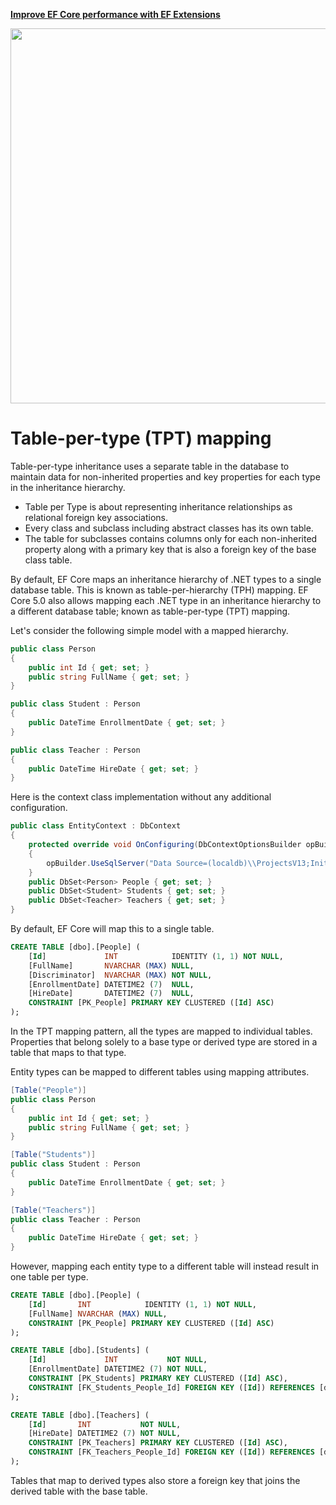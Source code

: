 <a href="https://entityframework-extensions.net/">**Improve EF Core performance with EF Extensions**</a>

<a href="https://entityframework-extensions.net/">
<img src="https://zzzprojects.github.io/images/logo/entityframework-extensions-pub.jpg" width="600" />
</a>

# Table-per-type \(TPT\) mapping

Table-per-type inheritance uses a separate table in the database to maintain data for non-inherited properties and key properties for each type in the inheritance hierarchy.

* Table per Type is about representing inheritance relationships as relational foreign key associations.
* Every class and subclass including abstract classes has its own table.
* The table for subclasses contains columns only for each non-inherited property along with a primary key that is also a foreign key of the base class table.

By default, EF Core maps an inheritance hierarchy of .NET types to a single database table. This is known as table-per-hierarchy \(TPH\) mapping. EF Core 5.0 also allows mapping each .NET type in an inheritance hierarchy to a different database table; known as table-per-type \(TPT\) mapping.

Let's consider the following simple model with a mapped hierarchy.

```csharp
public class Person
{
    public int Id { get; set; }
    public string FullName { get; set; }
}

public class Student : Person
{
    public DateTime EnrollmentDate { get; set; }
}

public class Teacher : Person
{
    public DateTime HireDate { get; set; }
}
```

Here is the context class implementation without any additional configuration.

```csharp
public class EntityContext : DbContext
{
    protected override void OnConfiguring(DbContextOptionsBuilder opBuilder)
    {
        opBuilder.UseSqlServer("Data Source=(localdb)\\ProjectsV13;Initial Catalog=PeopleContextDb;");
    }
    public DbSet<Person> People { get; set; }
    public DbSet<Student> Students { get; set; }
    public DbSet<Teacher> Teachers { get; set; }
}
```

By default, EF Core will map this to a single table.

```sql
CREATE TABLE [dbo].[People] (
    [Id]             INT            IDENTITY (1, 1) NOT NULL,
    [FullName]       NVARCHAR (MAX) NULL,
    [Discriminator]  NVARCHAR (MAX) NOT NULL,
    [EnrollmentDate] DATETIME2 (7)  NULL,
    [HireDate]       DATETIME2 (7)  NULL,
    CONSTRAINT [PK_People] PRIMARY KEY CLUSTERED ([Id] ASC)
);
```

In the TPT mapping pattern, all the types are mapped to individual tables. Properties that belong solely to a base type or derived type are stored in a table that maps to that type. 

Entity types can be mapped to different tables using mapping attributes.

```csharp
[Table("People")]
public class Person
{
    public int Id { get; set; }
    public string FullName { get; set; }
}

[Table("Students")]
public class Student : Person
{
    public DateTime EnrollmentDate { get; set; }
}

[Table("Teachers")]
public class Teacher : Person
{
    public DateTime HireDate { get; set; }
}
```

However, mapping each entity type to a different table will instead result in one table per type.

```sql
CREATE TABLE [dbo].[People] (
    [Id]       INT            IDENTITY (1, 1) NOT NULL,
    [FullName] NVARCHAR (MAX) NULL,
    CONSTRAINT [PK_People] PRIMARY KEY CLUSTERED ([Id] ASC)
);

CREATE TABLE [dbo].[Students] (
    [Id]             INT           NOT NULL,
    [EnrollmentDate] DATETIME2 (7) NOT NULL,
    CONSTRAINT [PK_Students] PRIMARY KEY CLUSTERED ([Id] ASC),
    CONSTRAINT [FK_Students_People_Id] FOREIGN KEY ([Id]) REFERENCES [dbo].[People] ([Id])
);

CREATE TABLE [dbo].[Teachers] (
    [Id]       INT           NOT NULL,
    [HireDate] DATETIME2 (7) NOT NULL,
    CONSTRAINT [PK_Teachers] PRIMARY KEY CLUSTERED ([Id] ASC),
    CONSTRAINT [FK_Teachers_People_Id] FOREIGN KEY ([Id]) REFERENCES [dbo].[People] ([Id])
);
```

Tables that map to derived types also store a foreign key that joins the derived table with the base table.

